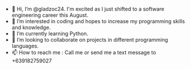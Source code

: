 - 👋 Hi, I’m @gladzoc24. I'm excited as I just shifted to a software engineering career this August.
- 👀 I’m interested in coding and hopes to increase my programming skills and knowledge.
- 🌱 I’m currently learning Python.
- 💞️ I’m looking to collaborate on projects in different programming languages.
- 📫 How to reach me : Call me or send me a text message to +639182759027

<!---
gladzoc24/gladzoc24 is a ✨ special ✨ repository because its `README.md` (this file) appears on your GitHub profile.
You can click the Preview link to take a look at your changes.
--->
